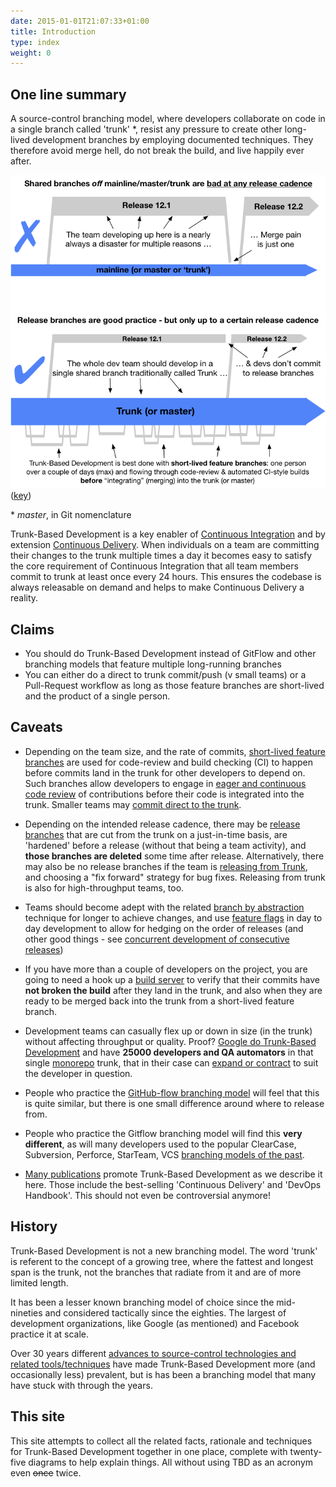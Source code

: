 ```yaml
---
date: 2015-01-01T21:07:33+01:00
title: Introduction
type: index
weight: 0
---
```


<!-- print <h1 style="color: white; padding: 32px 20px 72px; background-image:url(/images/LogoSlim.png); background-repeat: no-repeat; background-size: 100% auto"><span style="background-color: #5677fc">Introduction</span></h1> print -->


## One line summary

A source-control branching model, where developers collaborate on code in a single branch called 'trunk' *,
resist any pressure to create other long-lived development branches by employing documented techniques. They
therefore avoid merge hell, do not break the build, and live happily ever after.

![](trunk1.png)
([key](/key/))

 &ast; *master*, in Git nomenclature

Trunk-Based Development is a key enabler of [Continuous Integration](/continuous-integration/) and by extension
[Continuous Delivery](/continuous-delivery/). When individuals on a team are committing their changes to the trunk
multiple times a day it becomes easy to satisfy the core requirement of Continuous Integration that all team
members commit to trunk at least once every 24 hours. This ensures the codebase is always releasable on demand
and helps to make Continuous Delivery a reality.

## Claims

- You should do Trunk-Based Development instead of GitFlow and other branching models that feature multiple long-running branches
- You can either do a direct to trunk commit/push (v small teams) or a Pull-Request workflow as long as those feature branches
  are short-lived and the product of a single person.

## Caveats

- Depending on the team size, and the rate of commits, 
  [short-lived feature branches](/short-lived-feature-branches/) are used for
  code-review and build checking (CI) to happen before commits land in the trunk for other developers to depend on.
  Such branches allow developers to engage in [eager and continuous code review](/continuous-review/) of contributions
  before their code is integrated into the trunk. Smaller teams may [commit direct to the trunk](/committing-straight-to-the-trunk/).

- Depending on the intended release cadence, there may be [release branches](/branch-for-release/) that are cut from the trunk on
  a just-in-time basis, are 'hardened' before a release (without that being a team activity), and **those branches are deleted** some time after release. Alternatively, there 
  may also be no release branches if the team is [releasing from Trunk](/release-from-trunk/), and choosing a "fix
  forward" strategy for bug fixes. Releasing from trunk is also for high-throughput teams, too.

- Teams should become adept with the related [branch by abstraction](/branch-by-abstraction/) technique for longer
  to achieve changes, and use [feature flags](/feature-flags/) in day to day development to allow for hedging on
  the order of releases (and other good things - see [concurrent development of consecutive releases](/concurrent-development-of-consecutive-releases/))

- If you have more than a couple of developers on the project, you are going to need a hook up a
  [build server](/continuous-integration/) to verify that their commits have **not broken the build** after they land in the trunk, and also when they are ready to be merged back into the trunk from a short-lived feature branch.

- Development teams can casually flex up or down in size (in the trunk) without affecting throughput or quality.
  Proof? [Google do Trunk-Based Development](/game-changers/index.html#google-revealing-their-monorepo-trunk-2016) and
  have **25000 developers and QA automators** in that single [monorepo](/monorepo/) trunk, that in their case can
  [expand or contract](/expanding-contracting-monorepos/) to suit the developer in question.

- People who practice the [GitHub-flow branching model](/alternative-branching-models/index.html#modern-claimed-high-throughput-branching-models) will feel
  that this is quite similar, but there is one small difference around where to release from.

- People who practice the Gitflow branching model will find this **very different**, as will many developers used to
  the popular ClearCase, Subversion, Perforce, StarTeam, VCS [branching models of the past](/alternative-branching-models/index.html#legacy-branching-models).

- [Many publications](/publications/) promote Trunk-Based Development as we describe it here. Those include the best-selling 'Continuous Delivery' and 'DevOps Handbook'. This should not even be controversial anymore!

## History

Trunk-Based Development is not a new branching model. The word 'trunk' is referent to the concept of a growing tree,
where the fattest and longest span is the trunk, not the branches that radiate from it and are of more limited length.

It has been a lesser known branching model of choice since the mid-nineties and considered tactically since the eighties.
The largest of development organizations, like Google (as mentioned) and Facebook practice it at scale.

Over 30 years different [advances to source-control technologies and related tools/techniques](/game-changers/) have made
Trunk-Based Development more (and occasionally less) prevalent, but is has been a branching model that many have stuck 
with through the years.

## This site

This site attempts to collect all the related facts, rationale and techniques for Trunk-Based Development together
in one place, complete with twenty-five diagrams to help explain things. All without using TBD as an acronym
even ~~once~~ twice.
